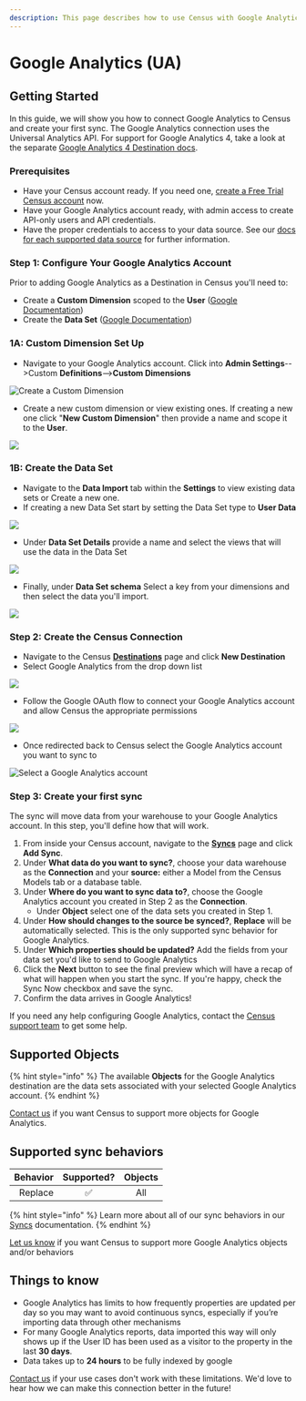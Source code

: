 ```yaml
---
description: This page describes how to use Census with Google Analytics
---
```


# Google Analytics (UA)

## Getting Started

In this guide, we will show you how to connect Google Analytics to Census and create your first sync. The Google Analytics connection uses the Universal Analytics API. For support for Google Analytics 4, take a look at the separate [Google Analytics 4 Destination docs](google-analytics-four.md).

### Prerequisites

* Have your Census account ready. If you need one, [create a Free Trial Census account](https://app.getcensus.com/) now.
* Have your Google Analytics account ready, with admin access to create API-only users and API credentials.
* Have the proper credentials to access to your data source. See our [docs for each supported data source](../sources/overview.md) for further information.

### Step 1: Configure Your Google Analytics Account

Prior to adding Google Analytics as a Destination in Census you'll need to:

* Create a **Custom Dimension** scoped to the **User** ([Google Documentation](https://support.google.com/analytics/answer/2709829#zippy=%2Cin-this-article))
* Create the **Data Set** ([Google Documentation](https://support.google.com/analytics/answer/4524584?ref\_topic=6015090#zippy=%2Cin-this-article))

### **1A: Custom Dimension Set Up**

* Navigate to your Google Analytics account. Click into **Admin Settings**-->Custom **Definitions**-->**Custom Dimensions**

![Create a Custom Dimension](<../.gitbook/assets/Screen Shot 2022-05-31 at 1.18.04 PM.png>)

* Create a new custom dimension or view existing ones. If creating a new one click "**New Custom Dimension**" then provide a name and scope it to the **User**.

![](<../.gitbook/assets/Screen Shot 2022-05-31 at 1.23.06 PM.png>)

### **1B: Create the Data Set**

* Navigate to the **Data Import** tab within the **Settings** to view existing data sets or Create a new one.
* If creating a new Data Set start by setting the Data Set type to **User Data**

![](<../.gitbook/assets/Screen Shot 2022-05-31 at 3.20.36 PM.png>)

* Under **Data Set Details** provide a name and select the views that will use the data in the Data Set

![](<../.gitbook/assets/Screen Shot 2022-05-31 at 5.10.23 PM.png>)

* Finally, under **Data Set schema** Select a key from your dimensions and then select the data you'll import.

![](<../.gitbook/assets/Screen Shot 2022-05-31 at 5.18.34 PM.png>)

### Step 2: **Create the Census Connection**

* Navigate to the Census [**Destinations**](https://app.getcensus.com/destinations) page and click **New Destination**
* Select Google Analytics from the drop down list

![](<../.gitbook/assets/Screen Shot 2022-05-24 at 3.30.10 PM.png>)

* Follow the Google OAuth flow to connect your Google Analytics account and allow Census the appropriate permissions

![](<../.gitbook/assets/Screen Shot 2022-05-24 at 3.31.17 PM.png>)

* Once redirected back to Census select the Google Analytics account you want to sync to

![Select a Google Analytics account](<../.gitbook/assets/Screen Shot 2022-05-24 at 3.44.46 PM.png>)

### Step 3: Create your first sync

The sync will move data from your warehouse to your Google Analytics account. In this step, you'll define how that will work.

1. From inside your Census account, navigate to the [**Syncs**](https://app.getcensus.com/syncs) page and click **Add Sync**.
2. Under **What data do you want to sync?**, choose your data warehouse as the **Connection** and your **source:** either a Model from the Census Models tab or a database table.
3. Under **Where do you want to sync data to?**, choose the Google Analytics account you created in Step 2 as the **Connection**.
   * Under **Object** select one of the data sets you created in Step 1.
4. Under **How should changes to the source be synced?**, **Replace** will be automatically selected. This is the only supported sync behavior for Google Analytics.
5. Under **Which properties should be updated?** Add the fields from your data set you'd like to send to Google Analytics
6. Click the **Next** button to see the final preview which will have a recap of what will happen when you start the sync. If you're happy, check the Sync Now checkbox and save the sync.
7. Confirm the data arrives in Google Analytics!

If you need any help configuring Google Analytics, contact the [Census support team](mailto:support@getcensus.com) to get some help.

## Supported Objects

{% hint style="info" %}
The available **Objects** for the Google Analytics destination are the data sets associated with your selected Google Analytics account.
{% endhint %}

[Contact us](mailto:support@getcensus.com) if you want Census to support more objects for Google Analytics.

## Supported sync behaviors

| **Behavior** | **Supported?** | **Objects** |
|-------------:| :------------: | :---------: |
|      Replace |        ✅       |     All     |

{% hint style="info" %}
Learn more about all of our sync behaviors in our [Syncs](../basics/core-concept#sync-behaviors) documentation.
{% endhint %}

[Let us know](mailto:support@getcensus.com) if you want Census to support more Google Analytics objects and/or behaviors

## Things to know

* Google Analytics has limits to how frequently properties are updated per day so you may want to avoid continuous syncs, especially if you’re importing data through other mechanisms
* For many Google Analytics reports, data imported this way will only shows up if the User ID has been used as a visitor to the property in the last **30 days**.
* Data takes up to **24 hours** to be fully indexed by google

[Contact us](mailto:support@getcensus.com) if your use cases don't work with these limitations. We'd love to hear how we can make this connection better in the future!
